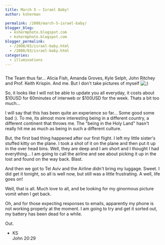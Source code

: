 ```yaml
---
title: March 5 – Israel Baby!
author: ksherman

permalink: /2008/march-5-israel-baby/
blogger_blog:
  - kshermphoto.blogspot.com
  - kshermphoto.blogspot.com
blogger_permalink:
  - /2008/03/israel-baby.html
  - /2008/03/israel-baby.html
categories:
  - illuminations
---
```

<a href="http://4.bp.blogspot.com/_HTtVcKQt9f8/R9GclIyMGsI/AAAAAAAAAGQ/NTJYvzDfI_4/s1600-h/Israel.1-1.jpg"><img style="cursor: pointer;" src="http://4.bp.blogspot.com/_HTtVcKQt9f8/R9GclIyMGsI/AAAAAAAAAGQ/NTJYvzDfI_4/s400/Israel.1-1.jpg" alt="" id="BLOGGER_PHOTO_ID_5175089608652495554" border="0" /></a>  
<a href="http://1.bp.blogspot.com/_HTtVcKQt9f8/R9GclYyMGtI/AAAAAAAAAGY/_jhDZIpsnLg/s1600-h/Israel.1-2.jpg"><img style="cursor: pointer;" src="http://1.bp.blogspot.com/_HTtVcKQt9f8/R9GclYyMGtI/AAAAAAAAAGY/_jhDZIpsnLg/s400/Israel.1-2.jpg" alt="" id="BLOGGER_PHOTO_ID_5175089612947462866" border="0" /></a>  
<a href="http://3.bp.blogspot.com/_HTtVcKQt9f8/R9Gcl4yMGuI/AAAAAAAAAGg/sMR4tyosxQU/s1600-h/Israel.1-5.jpg"><img style="cursor: pointer;" src="http://3.bp.blogspot.com/_HTtVcKQt9f8/R9Gcl4yMGuI/AAAAAAAAAGg/sMR4tyosxQU/s400/Israel.1-5.jpg" alt="" id="BLOGGER_PHOTO_ID_5175089621537397474" border="0" /></a>  
<a href="http://4.bp.blogspot.com/_HTtVcKQt9f8/R9GcmIyMGvI/AAAAAAAAAGo/dGlzOxFaIU8/s1600-h/Israel.1-9.jpg"><img style="cursor: pointer;" src="http://4.bp.blogspot.com/_HTtVcKQt9f8/R9GcmIyMGvI/AAAAAAAAAGo/dGlzOxFaIU8/s400/Israel.1-9.jpg" alt="" id="BLOGGER_PHOTO_ID_5175089625832364786" border="0" /></a>  
<a href="http://1.bp.blogspot.com/_HTtVcKQt9f8/R9GcmYyMGwI/AAAAAAAAAGw/n-irkPSyl_M/s1600-h/Israel.1-4.jpg"><img style="cursor: pointer;" src="http://1.bp.blogspot.com/_HTtVcKQt9f8/R9GcmYyMGwI/AAAAAAAAAGw/n-irkPSyl_M/s400/Israel.1-4.jpg" alt="" id="BLOGGER_PHOTO_ID_5175089630127332098" border="0" /></a>

The Team thus far... Alicia Fish, Amanda Groves, Kyle Selph, John Ritchey and Prof. Keith Krispin. And me. But I don't take pictures of myself <img src="http://kshermphoto.com/wp-includes/images/smilies/icon_wink.gif" alt=";)" class="wp-smiley" />

So, it looks like I will not be able to update you all everyday, it costs about $10USD for 60minutes of interweb or $100USD for the week. Thats a bit too much...

I will say that this has been quite an experience so far... Some good some bad :). To me, its almost more interesting being in a different country, a different continent that throws me. The "being in the Holy Land" hasn't really hit me as much as being in such a different culture.

But, the first bad thing happened after our first flight. I left my little sister's stuffed kitty on the plane. I took a shot of it on the plane and then put it up in the over head bins. Well, they are deep and I am short and I thought I had everything... I am going to call the airline and see about picking it up in the lost and found on the way back. Blast.

And then we got to Tel Aviv and the Airline didn't bring my luggage. Sweet. I did get it tonight, so all is well now, but still was a little frustrating. A well, life goes on!

Well, that is all. Much love to all, and be looking for my ginormous picture vomit when I get back.

Oh, and for those expecting responses to emails, apparently my phone is not working properly at the moment. I am going to try and get it sorted out, my battery has been dead for a while.

Out.

- KS  
John 20:29
